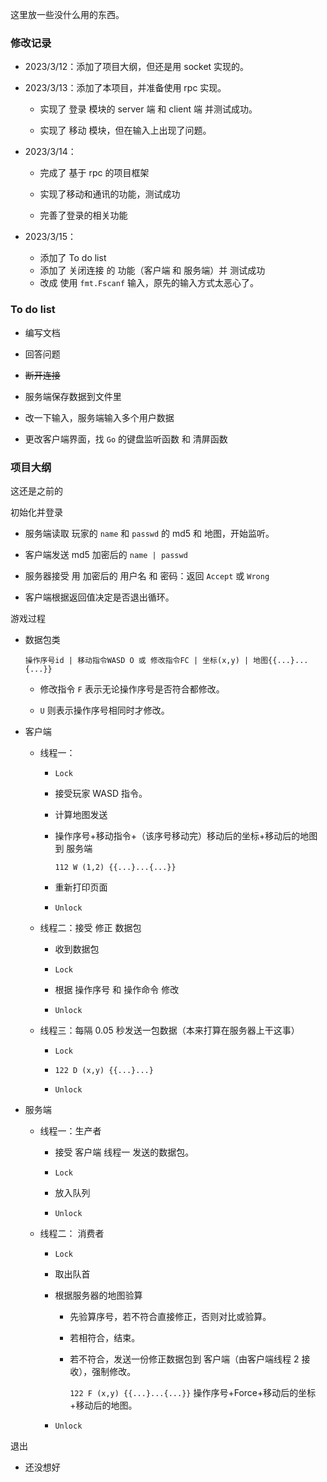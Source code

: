 这里放一些没什么用的东西。

### 修改记录

- 2023/3/12：添加了项目大纲，但还是用 socket 实现的。

- 2023/3/13：添加了本项目，并准备使用 rpc 实现。
  
  - 实现了 登录 模块的 server 端 和 client 端 并测试成功。
  
  - 实现了 移动 模块，但在输入上出现了问题。

- 2023/3/14：
  
  - 完成了 基于 rpc 的项目框架
  
  - 实现了移动和通讯的功能，测试成功
  
  - 完善了登录的相关功能

- 2023/3/15：
  
  - 添加了 To do list
  - 添加了 关闭连接 的 功能（客户端 和 服务端）并 测试成功
  - 改成 使用 `fmt.Fscanf` 输入，原先的输入方式太恶心了。 

### To do list

- 编写文档

- 回答问题

- ~~断开连接~~

- 服务端保存数据到文件里

- 改一下输入，服务端输入多个用户数据

- 更改客户端界面，找 `Go` 的键盘监听函数 和 清屏函数

### 项目大纲

这还是之前的

初始化并登录

- 服务端读取 玩家的 `name` 和 `passwd` 的 md5 和 地图，开始监听。

- 客户端发送 md5 加密后的 `name | passwd`

- 服务器接受 用 加密后的 用户名 和 密码：返回 `Accept` 或 `Wrong`

- 客户端根据返回值决定是否退出循环。

游戏过程

- 数据包类
  
  `操作序号id | 移动指令WASD O 或 修改指令FC | 坐标(x,y) | 地图{{...}...{...}}`
  
  - 修改指令 `F` 表示无论操作序号是否符合都修改。
  
  - `U` 则表示操作序号相同时才修改。

- 客户端
  
  - 线程一：
    
    - `Lock`
    
    - 接受玩家 WASD 指令。
    
    - 计算地图发送
    
    - 操作序号+移动指令+（该序号移动完）移动后的坐标+移动后的地图到 服务端
      
      `112 W (1,2) {{...}...{...}}`
    
    - 重新打印页面
    
    - `Unlock`
  
  - 线程二：接受 修正 数据包
    
    - 收到数据包
    
    - `Lock`
    
    - 根据 操作序号 和 操作命令 修改
    
    - `Unlock`
  
  - 线程三：每隔 0.05 秒发送一包数据（本来打算在服务器上干这事）
    
    - `Lock`
    
    - `122 D (x,y) {{...}...}`
    
    - `Unlock`

- 服务端
  
  - 线程一：生产者
    
    - 接受 客户端 线程一 发送的数据包。
    
    - `Lock`
    
    - 放入队列
    
    - `Unlock`
  
  - 线程二： 消费者
    
    - `Lock`
    
    - 取出队首
    
    - 根据服务器的地图验算
      
      - 先验算序号，若不符合直接修正，否则对比或验算。
      
      - 若相符合，结束。
      
      - 若不符合，发送一份修正数据包到 客户端（由客户端线程 2 接收），强制修改。
        
        `122 F (x,y) {{...}...{...}}` 操作序号+Force+移动后的坐标+移动后的地图。
    
    - `Unlock`

退出

- 还没想好
